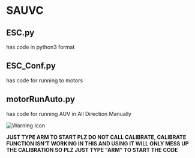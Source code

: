 <h1>SAUVC</h1>

<h2>ESC.py</h2>
  <p>has code in python3 format</p>
<h2>ESC_Conf.py</h2>
  <p>has code for running to motors</p>
<h2>motorRunAuto.py</h2>
  <p>has code for running AUV in All Direction Manually</p>
  <img src="https://www.google.com/url?sa=i&url=https%3A%2F%2Fstock.adobe.com%2Fimages%2Fwarning-icon-vector-illustration-of-red-icon-isolated-on-a-transparent-background-circle-shape-hazard-warning-sign-with-exclamation-mark-symbol%2F582662168&psig=AOvVaw2iv9M074utKtAGSQZ-jPzz&ust=1702656444012000&source=images&cd=vfe&opi=89978449&ved=0CBIQjRxqFwoTCMiT09anj4MDFQAAAAAdAAAAABAI" alt="Warning Icon">
<p><b>JUST TYPE ARM TO START PLZ DO NOT CALL CALIBRATE, CALIBRATE FUNCTION ISN'T WORKING IN THIS AND USING IT WILL ONLY MESS UP THE CALIBRATION SO PLZ JUST TYPE "ARM" TO START THE CODE</b></p>
